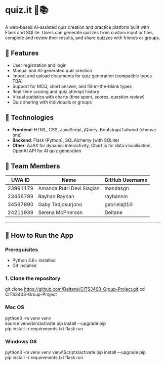 # quiz.it 🧠📚

A web-based AI-assisted quiz creation and practice platform built with Flask and SQLite. Users can generate quizzes from custom input or files, complete and review their results, and share quizzes with friends or groups.

## 🌟 Features

- User registration and login  
- Manual and AI-generated quiz creation  
- Import and upload documents for quiz generation (compatible types TBA)  
- Support for MCQ, short answer, and fill-in-the-blank types  
- Real-time scoring and quiz attempt history  
- Visual statistics with charts (time spent, scores, question review)  
- Quiz sharing with individuals or groups  

## 🚀 Technologies

- **Frontend**: HTML, CSS, JavaScript, jQuery, Bootstrap/Tailwind (choose one)  
- **Backend**: Flask (Python), SQLAlchemy (with SQLite)  
- **Other**: AJAX for dynamic interactivity, Chart.js for data visualisation, OpenAI API for AI quiz generation  

## 👥 Team Members

| UWA ID   | Name                      | GitHub Username |
|----------|---------------------------|-----------------|
| 23991179 | Amanda Putri Devi Siagian | mandasgn        |
| 23456789 | Rayhan Rayhan             | rayhannm        |
| 34567890 | Gaby Tedjosurjono         | gabrielajt10    |
| 24211939 | Serena McPherson          | Deltane         |

---

## 🧠 How to Run the App

### Prerequisites

- Python 3.8+ installed  
- Git installed  

### 1. Clone the repository

git clone https://github.com/Deltane/CITS3403-Group-Project.git
cd CITS3403-Group-Project

### Mac OS
python3 -m venv venv  
source venv/bin/activate
pip install --upgrade pip  
pip install -r requirements.txt
flask run

### Windows OS
python3 -m venv venv
venv\Scripts\activate
pip install --upgrade pip  
pip install -r requirements.txt
flask run